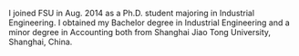 I joined FSU in Aug. 2014 as a Ph.D. student majoring in Industrial Engineering. I obtained my Bachelor degree in Industrial Engineering and a minor degree in Accounting both from Shanghai Jiao Tong University, Shanghai, China.
